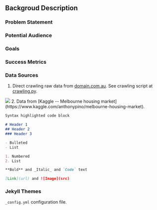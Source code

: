 ## Backgroud Description



### Problem Statement

### Potential Audience

### Goals

### Success Metrics

### Data Sources

  1. Direct crawling raw data from [domain.com.au](https://www.domain.com.au/). See crawling script at [crawling.py](https://github.com/alexchen-melbourne/capstone_project/blob/master/web_crawling.py).
  <img src=http://imgur.com/LeVNbzY>
  2. Data from [Kaggle -- Melbourne housing market](https://www.kaggle.com/anthonypino/melbourne-housing-market). 







```markdown
Syntax highlighted code block

# Header 1
## Header 2
### Header 3

- Bulleted
- List

1. Numbered
2. List

**Bold** and _Italic_ and `Code` text

[Link](url) and ![Image](src)
```


### Jekyll Themes

`_config.yml` configuration file.
